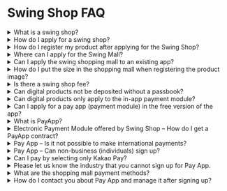 # Swing Shop FAQ

<details>

<summary>What is a swing shop?</summary>

Swing Shop is a shopping mall app creation service that allows anyone to easily and conveniently create their own shopping mall app!! Is.

You can easily apply for a shopping mall, and you can use the mall service for free without the cost of development, construction, etc.

◆You can use the swing shop for free without any production cost.

◆Easy operation management such as product registration and management is possible.

◆By establishing a payment system, I can implement the same function as a real shopping mall.

◆If you have a swing app that you have already created, you can use the swing shop function by linking it to the existing app.

◆ The swing shop can also be modified and updated by the user from time to time and provides all the necessary tools for operation.

◆ Functions provided by Swing – Marketing uses such as pushes, pop-ups, etc. are all available.

</details>

<details>

<summary>How do I apply for a swing shop?</summary>

You can apply for the swing shopping mall → the menu → the \*\*App Operation Page at 'Shopping Mall (Payment System) Application'\*\*.

The shopping mall service \[payment module] is applied by selecting to use/not use.

Please check 'unused' at first and use the swing shop.

When the app is finished and the app is commercialized, you can purchase a paid app subscription and change it to 'Use'.

Swing shop applications do not have a separate examination or approval, so you can use the swing shop menu right away as soon as you apply.

<img src="https://s.w.org/images/core/emoji/11/svg/25b6.svg" alt="▶" data-size="line"> **** [<mark style="color:blue;">Learn more about how to apply for the swing shop</mark>](../manual/swingshop/swingshop-apply.md)<mark style="color:blue;"></mark>

</details>

<details>

<summary>How do I register my product after applying for the Swing Shop?</summary>

When a swing shop is applied, a swing shop menu is created on the app operation page.

From the swing shop menu, you can go into Product Management and register the product after registering the category.

The method depends on which product you want to register, so please look at the product registration manual provided by the Swing to App and work on it.&#x20;

<mark style="color:blue;">1) Register a physical product</mark>&#x20;

<mark style="color:blue;">2) Register the reservation product - Date reservation product</mark>&#x20;

<mark style="color:blue;">3) Register the reservation product - Date & time reservation product</mark>&#x20;

<mark style="color:blue;">4) Register Digital Product-PDF File</mark>&#x20;

<mark style="color:blue;">5) Register Digital Product-Permission Change</mark>&#x20;

<mark style="color:blue;">6) Register digital products-video files</mark>&#x20;

<mark style="color:blue;">7) Digital Product-Coupon Registration</mark>

</details>

<details>

<summary>Where can I apply for the Swing Mall?</summary>

Swing shopping mall can be applied for on the app operation page > the internal menu> 'Shopping mall (payment system) application'. The shopping mall service-payment module is applied by selecting Enabled/Unused.&#x20;

<mark style="color:blue;">**\[Go to apply for shopping mall service]**</mark>

</details>

<details>

<summary>Can I apply the swing shopping mall to an existing app?</summary>

Yes, it is applicable. The swing shopping mall can be used by applying from my menu.

You can select an existing app and apply a shopping mall to that app to use it.

So instead of having to create a new app, you can apply the shopping mall function to your existing app and use it.

</details>

<details>

<summary>How do I put the size in the shopping mall when registering the product image?</summary>

There is no recommended size when registering the product.

The product image is automatically corrected to the image size to fit the horizontal size of the mobile phone.

</details>

<details>

<summary>Is there a swing shop fee?</summary>

The swing shop feature is free to use, and there is no charge to use the mall.

There is a cost to sign up for the electronic payment service Pay App, but since we are currently running a free event for the payment app subscription fee, you can also sign up for a retailer for free.

(Free event end date is undecided)

Therefore, there is no cost associated with the mall function other than the paid app pass.

</details>

<details>

<summary>Can digital products not be deposited without a passbook?</summary>

If you sell digital products - PDFs, coupons, video files, permissions, etc. in the app, you must apply the in-app payment module and you will not be able to make a passless deposit.

In addition, regular card payments are not allowed by the store, so if you sell digital products, you will need to develop an in-app payment module provided by Apple and Google and apply it to your app.

Cashless deposits, unlike card payments, do not know when the user made the deposit and when it was paid.

You have to make a payment and put the product in right away (there is a period of use, etc.), but it is difficult for the manager to manage everything.

And this method is a payment system that is not allowed in stores either.

In the case of digital products, we do not approve them without a separate electronic payment because we are trading invisible products.

Even in the swing shop, if you make a passless deposit, you will not be able to apply.

It's hard to do in-app, and if you only have to make a passless deposit into the product!!

Instead of using the swing shop, you can write down the deposit account number on the bulletin board or announcement and use it as a way to receive separate deposits from users.

However, please note that the app of the content (how you get paid by listing your account number on the bulletin board) is not available on the App Store!

</details>

<details>

<summary>Can digital products only apply to the in-app payment module?</summary>

Yes yes.

In accordance with the App Store and Play Store payment policies, if the app sells digital goods (intangible services such as coupons, permissions, files, etc.) except physical products, the general electronic payment system (card payment, passless deposit) including the Pay App is not applicable.

(Even if you can sign up for the Pay App, the Store won't allow it.)

Therefore, if you plan to launch an app that applies digital products, you should not apply an electronic payment system such as a pay app, but rather develop and apply the in-app payment module provided by Apple and Google separately to your app. -Please use the inquiry board (http://www.swing2app.co.kr/view/service\_qa) for in-app consultation, and live chat during business hours.

\- In-app requires development work, and development costs vary depending on the volume inside the app. Cost guidance is available after the consultation.

</details>

<details>

<summary>Can I apply for a pay app (payment module) in the free version of the app?</summary>

Swing Shop access is also available in the free version of the app.

However, **when you apply for a pay app (applying the actual payment module), you can only apply for the paid version of the app.**

In other words, when you check the payment service as 'unused', you can use all the free versions\*\*, and when you check 'Use', you can only apply for the paid version of the app.\*\*

When you use the payment service (pay app application), it is commercialized, so it can only be applied to the paid version of the app.

</details>

<details>

<summary>What is PayApp?</summary>

PayApp is an electronic payment service agency that supports on/offline payment services.

Since it provides payment services such as online card payment, passless deposit, and mobile phone payment, there is a shopping mall function within the app, so when you need to make a payment, you must connect an electronic payment system (module) such as a pay app.

Swing-to-App has partnered with Pay App to support payments by linking PayApp payment methods to apps created by Swing-to-App.

So if you're creating a shopping mall app, you'll need to sign up for a pay-per-store store.

When you apply your subscribed ID to the app, the app will be able to make the actual payment.

In addition to regular card payments, the Pay app supports all Naver Pay, Kakao Pay, SmilePay, and Payco payment methods, so you don't need to apply for other services.

</details>

<details>

<summary>Electronic Payment Module offered by Swing Shop – How do I get a PayApp contract?</summary>

When you apply for a shopping mall, you will choose whether to use the payment service or not.

If you are using a payment service, you must link the payment module to the app to enable actual payment.

Since Swing To App is affiliated with PayApp, an electronic payment service agency, you will need to access the PayApp homepage and sign up with a retailer.&#x20;

\- Pay App homepage <mark style="color:blue;">https://www.payapp.kr/</mark>&#x20;

\- Sign-up Guide https:<mark style="color:blue;">//www.payapp.kr/homepage/guide/guide2.html</mark>&#x20;

\-<mark style="color:blue;">https://www.payapp.kr/homepage/guide/guide3.html</mark> of submission documents

Please check the above sign-up instructions and submission documents to proceed with the registration process directly on the Pay App.

</details>

<details>

<summary>Pay App – Is it not possible to make international payments?</summary>

Yes, international payment outlets do not have access to the Pay App service.

Retailers operating with international payments cannot sign up for Pay App, so you will need to use in-app payment or other payment module services.

\_This policy was announced on February 22, 2018 in Pay App.

</details>

<details>

<summary>Pay App – Can non-business (individuals) sign up?</summary>

Non-business owners (individuals) can also subscribe to the Pay App service.

However, after the initial sign-up, the Pay App may induce you to register as a business, and if you do not have a business registration, you may be subject to tax liability.

In addition ★, **non-business owners will not be able to use credit card payments. \_Financial Supervisory Authority Corrective Action to Implement Policy 2018.03.12**

**There is no card payment, and it defaults to mobile phone payment when you sign up.**

If you wish to pay by card, please register your business.

Please check the policy and refer to the Usage.

</details>

<details>

<summary>Can I pay by selecting only Kakao Pay?</summary>

KakaoPay is provided within the YesPayApp Service.

Therefore, even if you do not have to apply for a separate KakaoPay service, you can use KakaoPay even if you only apply for the Pay app.

<img src="https://wp.swing2app.co.kr/wp-content/uploads/2018/09/%EA%B7%B8%EB%A6%BC1-1.jpg" alt="" data-size="original">

Image Note)Apply Pay App – Select Payment Method

If you don't use the Pay app and only apply Kakao Pay to the app separately, please check the method below.

First, in order to apply the KakaoPay service, the swing paid subscription must be paid.

\*KakaoPay service can be used from the extended type of swing paid subscription and above.

If you pay in the basic form, you will not be able to use the KakaoPay service and will only apply to the Swing Paid Pass – Extended, Premium.

And since KakaoPay is not an affiliated service in Swing, the user must contact the KakaoPay service directly to obtain merchant approval.

After the merchant approval is completed, you will receive the store ID, contact us via the Swing to App and we will guide you.&#x20;

⇒ <mark style="color:blue;">**Kakaopei New Application Homepage**</mark>

</details>

<details>

<summary>Please let us know the industry that you cannot sign up for Pay App.</summary>

Pay App Sign-up Notes Check for Non-Eligible Industries https://payapplite.com/notice/view?articleNo=61

Depending on the PayApp subscription policy, you may be rejected for review.

Because of the judging machine related to payment, the examination is carried out carefully on the payapp side.

Please check the industries that are not eligible for registration.

**\[Industries not eligible for registration]**

**1) When you make a payment in the form of cash, credit, and not in cash trading the product**

**2) Gambling, Illicit Trade**

**3) If at the time of checkout, the buyer and seller are not directly connected, but there is an intermediary dealer (remove the fee from the middle and provide the seller with the remaining amount)**

**4) If it is difficult to confirm the industry (product cannot be verified, the actual transaction path cannot be confirmed, sponsorship, funding, fundraising, etc.)**

**5) When selling content, if the content is a financial instrument such as securities, stocks, derivatives, etc.**

**6) Sell adult products, liquor, etc.**

**7) Mobile gift certificate sale, point charging product is not available**

**8) Business agency expenses (visa application agency, product purchase agency, etc.)**

There are many cases where people who have applied for the Pay App in Swing have been rejected for review in the same case as above.

Therefore, please check that the above items are not present in order to apply the payment system.

Keep in mind that in all electronic payment systems, not just pay apps, screening can be lengthy and tricky, so even if you try to sell a product, you may not get it approved.

</details>

<details>

<summary>What are the shopping mall payment methods?</summary>

Regular card payment, bank transfer, and micropayment (mobile phone payment) are standard.

And the Pay app offers all NaverPay, KakaoPay, SmilePay, and Payco payment methods.

If you apply Pay App only to your app, you can use all of the above payment methods.

</details>

<details>

<summary>How do I contact you about Pay App and manage it after signing up?</summary>

You can contact us through the official website of Pay App. (Card fee, settlement date, inquiry to increase fee, etc.)&#x20;

**\*Homepage:** <mark style="color:blue;">https://www.payapp.kr</mark>

**\*Customer Center:** 1800-3772

In addition, users who have signed up for the Pay App can also manage their payment history on the Seller Management page by logging in to the site.

</details>

